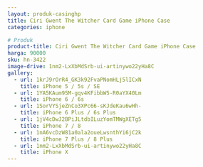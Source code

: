 ```yaml
---
layout: produk-casinghp
title: Ciri Gwent The Witcher Card Game iPhone Case
categories: iphone

# Produk
product-title: Ciri Gwent The Witcher Card Game iPhone Case
harga: 90000
sku: hn-3422
image-drive: 1nm2-LxXbMdSrb-ui-artinywo22yHa8C
gallery:
  - url: 1krJ9rOrR4_GK3k92FvaPNomHLj5lICxN
    title: iPhone 5 / 5s / SE
  - url: 1YA5KAum95M-gqv4KFibbW5-R0aYX40Lm
    title: iPhone 6 / 6s
  - url: 1SorVYSjeZnCo3XPc66-sKJdeKau6wHh-
    title: iPhone 6 Plus / 6s Plus
  - url: 1jV4cDwJ2BPiJLtdbILuzYomTMWgXETg5
    title: iPhone 7 / 8
  - url: 1nA6vcDzW81a0ala2oueLwsnthYi6jC2k
    title: iPhone 7 Plus / 8 Plus
  - url: 1nm2-LxXbMdSrb-ui-artinywo22yHa8C
    title: iPhone X
---
```

